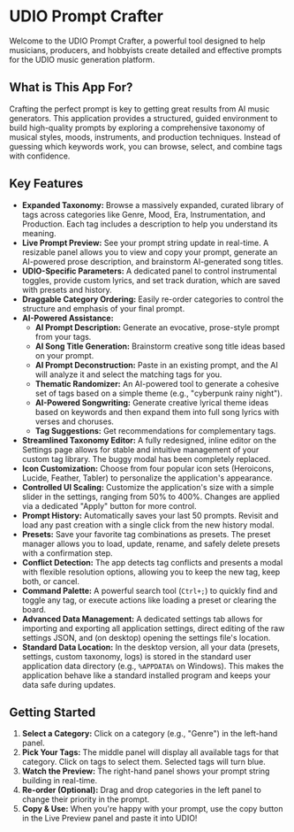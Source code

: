 # UDIO Prompt Crafter

Welcome to the UDIO Prompt Crafter, a powerful tool designed to help musicians, producers, and hobbyists create detailed and effective prompts for the UDIO music generation platform.

## What is This App For?

Crafting the perfect prompt is key to getting great results from AI music generators. This application provides a structured, guided environment to build high-quality prompts by exploring a comprehensive taxonomy of musical styles, moods, instruments, and production techniques. Instead of guessing which keywords work, you can browse, select, and combine tags with confidence.

## Key Features

-   **Expanded Taxonomy:** Browse a massively expanded, curated library of tags across categories like Genre, Mood, Era, Instrumentation, and Production. Each tag includes a description to help you understand its meaning.
-   **Live Prompt Preview:** See your prompt string update in real-time. A resizable panel allows you to view and copy your prompt, generate an AI-powered prose description, and brainstorm AI-generated song titles.
-   **UDIO-Specific Parameters:** A dedicated panel to control instrumental toggles, provide custom lyrics, and set track duration, which are saved with presets and history.
-   **Draggable Category Ordering:** Easily re-order categories to control the structure and emphasis of your final prompt.
-   **AI-Powered Assistance:**
    -   **AI Prompt Description:** Generate an evocative, prose-style prompt from your tags.
    -   **AI Song Title Generation:** Brainstorm creative song title ideas based on your prompt.
    -   **AI Prompt Deconstruction:** Paste in an existing prompt, and the AI will analyze it and select the matching tags for you.
    -   **Thematic Randomizer:** An AI-powered tool to generate a cohesive set of tags based on a simple theme (e.g., "cyberpunk rainy night").
    -   **AI-Powered Songwriting:** Generate creative lyrical theme ideas based on keywords and then expand them into full song lyrics with verses and choruses.
    -   **Tag Suggestions:** Get recommendations for complementary tags.
-   **Streamlined Taxonomy Editor:** A fully redesigned, inline editor on the Settings page allows for stable and intuitive management of your custom tag library. The buggy modal has been completely replaced.
-   **Icon Customization:** Choose from four popular icon sets (Heroicons, Lucide, Feather, Tabler) to personalize the application's appearance.
-   **Controlled UI Scaling:** Customize the application's size with a simple slider in the settings, ranging from 50% to 400%. Changes are applied via a dedicated "Apply" button for more control.
-   **Prompt History:** Automatically saves your last 50 prompts. Revisit and load any past creation with a single click from the new history modal.
-   **Presets:** Save your favorite tag combinations as presets. The preset manager allows you to load, update, rename, and safely delete presets with a confirmation step.
-   **Conflict Detection:** The app detects tag conflicts and presents a modal with flexible resolution options, allowing you to keep the new tag, keep both, or cancel.
-   **Command Palette:** A powerful search tool (`Ctrl+;`) to quickly find and toggle any tag, or execute actions like loading a preset or clearing the board.
-   **Advanced Data Management:** A dedicated settings tab allows for importing and exporting all application settings, direct editing of the raw settings JSON, and (on desktop) opening the settings file's location.
-   **Standard Data Location:** In the desktop version, all your data (presets, settings, custom taxonomy, logs) is stored in the standard user application data directory (e.g., `%APPDATA%` on Windows). This makes the application behave like a standard installed program and keeps your data safe during updates.

## Getting Started

1.  **Select a Category:** Click on a category (e.g., "Genre") in the left-hand panel.
2.  **Pick Your Tags:** The middle panel will display all available tags for that category. Click on tags to select them. Selected tags will turn blue.
3.  **Watch the Preview:** The right-hand panel shows your prompt string building in real-time.
4.  **Re-order (Optional):** Drag and drop categories in the left panel to change their priority in the prompt.
5.  **Copy & Use:** When you're happy with your prompt, use the copy button in the Live Preview panel and paste it into UDIO!